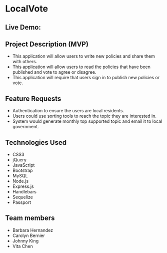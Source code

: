 # LocalVote

## Live Demo: 

## Project Description (MVP)
 - This application will allow users to write new policies and share them with others.
 - This application will allow users to read the policies that have been published and vote to agree or disagree.
 - This application will require that users sign in to publish new policies or vote.

## Feature Requests
- Authentication to ensure the users are local residents.
- Users could use sorting tools to reach the topic they are interested in.
- System would generate monthly top supported topic and email it to local government.

## Technologies Used
- CSS3
- jQuery
- JavaScript
- Bootstrap
- MySQL
- Node.js
- Express.js
- Handlebars
- Sequelize
- Passport

## Team members
- Barbara Hernandez
- Carolyn Bernier
- Johnny King
- Vita Chen

